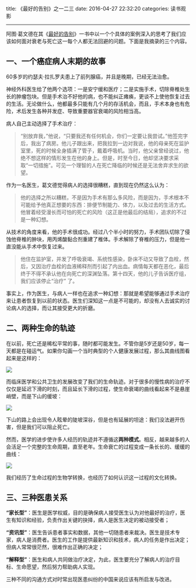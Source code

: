 title: 《最好的告别》之一二三
date: 2016-04-27 22:32:20
categories: 读书观影

---

阿图·葛文德在其《[最好的告别](http://www.yanzhiwei.me/2016/04/26/how-to-face-death/)》一书中以一个个具体的案例深入的思考了我们应该如何面对衰老与死亡这一每个人都无法回避的问题。下面是我摘录的三个内容。

<!--more-->

## 一、一个癌症病人末期的故事

60多岁的约瑟夫·拉扎罗夫患上了前列腺癌，并且是晚期，已经无法治愈。

神经外科医生给了他两个选项：一是安宁缓和医疗；二是实施手术，切除脊椎处生长的肿瘤包块。但是手术治不好他的病，也不能纠正瘫痪，更谈不上使他恢复过去的生活。无论做什么，他都最多只能有几个月的存活机会，而且，手术本身也有危险，术后发生各种并发症、导致重要器官衰竭的风险相当高。

病人自己主动选择了手术治疗：

> “别放弃我，”他说，“只要我还有任何机会，你们一定要让我尝试。”他签完字后，我出了病房。他儿子跟出来，把我拉到一边对我说，他的母亲死在监护室里，死的时候全身插满了管子，戴着呼吸机。当时，他父亲曾经说过，他绝不想这样的情形发生在他的身上。但是，时至今日，他却坚决要求采取“一切措施”。可见一个理智的人在死亡降临的时候还是无法舍弃求生的欲望。

作为一名医生，葛文德觉得病人的选择很糟糕，直到现在仍然这么认为：

> 他的选择之所以糟糕，不是因为手术有那么多风险，而是因为，手术根本不可能给予他真正想要的东西：排便节制能力、体力，以及过去的生活方式。他冒着经受漫长而可怕的死亡的风险（这正是他最后的结局），追求的不过是一种幻想。

从技术的角度来看，他的手术很成功。经过八个半小时的努力，手术团队切除了侵蚀他脊椎的肿块，用丙烯酸黏合剂重建了椎体。手术解除了脊椎的压力，但是他一直没能从手术中恢复过来。

> 他住在监护室，并发了呼吸衰竭、系统性感染，卧床不动又导致了血栓，然后，又因治疗血栓的血液稀释剂而引起了内出血。病情每天都在恶化，最后终于不得不承认他在向死亡的深渊坠落。第十四天，他的儿子告诉医疗组，我们应该停止“治疗” 了。

事实上，作为医生，与病人一样也在追求一种幻想：那就是希望能够通过手术治疗来让患者恢复到以前的状态。医生们深知这一点是不可能的，却没有人去诚实的讨论病人的选择，而让其接受更大的折磨。

## 二、两种生命的轨迹

在以前，死亡还是稀松平常的事，随时都可能发生。不管你是5岁还是50岁，每一天都是在碰运气。如果你勾画一个当时典型的个人健康发展过程，那么其曲线图看起来是这样的：

![](http://7xq5up.com1.z0.glb.clouddn.com/00022.jpg)

而临床医学和公共卫生的发展改变了我们的生命轨迹。对于很多的慢性病的治疗不仅仅是延迟下滑的时刻，而且延长下滑的过程，使生命衰竭的曲线看起来不是悬崖峭壁，而是下山的缓坡：

![](http://7xq5up.com1.z0.glb.clouddn.com/00014.jpg)

下山的路上会出现令人眩晕的陡坡深谷，但是也有延展的坦途：我们没法避开伤害，但是我们可以阻止死亡。

然而，医学的进步使许多人经历的轨迹并不遵循这**两种模式**。相反，越来越多的人会活足一个完整的生命周期，直至老年。生命衰亡的过程变成一条长长的、缓缓的曲线：

![](http://7xq5up.com1.z0.glb.clouddn.com/00005.jpg)

我们经历了生命过程的生物学转换，也经历了如何认识这一过程的文化转换。

## 三、三种医患关系

**“家长型”**：医生是医学权威，目的是确保病人接受医生认为对他最好的治疗，医生有知识和经验，负责作出关键的抉择，病人是医生决定的被动接受者；

**“资讯型”**：医生告诉患者事实和数据，其他一切随患者来裁决。医生是技术专家，病人是消费者。医生的工作是提供最新知识和技术，病人的任务是作出决定；但病人常常很茫然，很难作出正确的决定；

**“解释型”**：医生和病人共同做治疗决定，为此，医生要充分了解病人的治疗目标、生命愿望，然后努力帮助病人实现。

三种不同的沟通方式对时常出现医患纠纷的中国来说应该有所启发与改进。